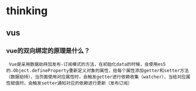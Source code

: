 # thinking
## vus
### vue的双向绑定的原理是什么？
```
 Vue是采用数据劫持加发布-订阅模式的方法，在初始化data的时候，会使用es5的.Object.defineProperty重新定义对象的属性，给每个属性添加getter和setter方法（数据劫持），当页面使用对应属性时，会触发getter进行依赖收集（watcher），当给对应属性赋值时，会触发setter通知对应的依赖进行更新（发布订阅）
```
